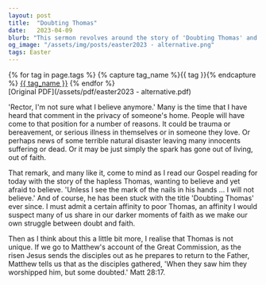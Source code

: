 ```yaml
---
layout: post
title:  "Doubting Thomas"
date:   2023-04-09
blurb: "This sermon revolves around the story of 'Doubting Thomas' and the struggle between doubt and faith. It discusses how people may question their beliefs due to various reasons, such as trauma, bereavement, or illness. The sermon emphasizes that doubt is a common part of faith, as even some of Jesus' disciples doubted him."
og_image: "/assets/img/posts/easter2023 - alternative.png"
tags: Easter
---    
```

<div class="tag-pills">
  {% for tag in page.tags %}
    {% capture tag_name %}{{ tag }}{% endcapture %}
    <a href="{{ site.baseurl }}/tag/{{ tag_name }}" class="tag-pill">{{ tag_name }}</a>
  {% endfor %}
</div>
[Original PDF](/assets/pdf/easter2023 - alternative.pdf)

'Rector, I'm not sure what I believe anymore.' Many is the time that I have heard that comment in the privacy of someone's home. People will have come to that position for a number of reasons. It could be trauma or bereavement, or serious illness in themselves or in someone they love. Or perhaps news of some terrible natural disaster leaving many innocents suffering or dead. Or it may be just simply the spark has gone out of living, out of faith.

That remark, and many like it, come to mind as I read our Gospel reading for today with the story of the hapless Thomas, wanting to believe and yet afraid to believe. 'Unless I see the mark of the nails in his hands … I will not believe.' And of course, he has been stuck with the title 'Doubting Thomas' ever since. I must admit a certain affinity to poor Thomas, an affinity I would suspect many of us share in our darker moments of faith as we make our own struggle between doubt and faith.

Then as I think about this a little bit more, I realise that Thomas is not unique. If we go to Matthew's account of the Great Commission, as the risen Jesus sends the disciples out as he prepares to return to the Father, Matthew tells us that as the disciples gathered, 'When they saw him they worshipped him, but some doubted.' Matt 28:17.
